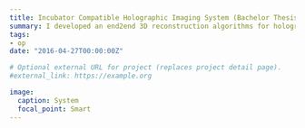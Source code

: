 ```yaml
---
title: Incubator Compatible Holographic Imaging System (Bachelor Thesis)
summary: I developed an end2end 3D reconstruction algorithms for holograms. With my two collegaues, we demonstrated a small size digital holographic microscope. 
tags:
- op
date: "2016-04-27T00:00:00Z"

# Optional external URL for project (replaces project detail page).
#external_link: https://example.org

image:
  caption: System
  focal_point: Smart
---
```

